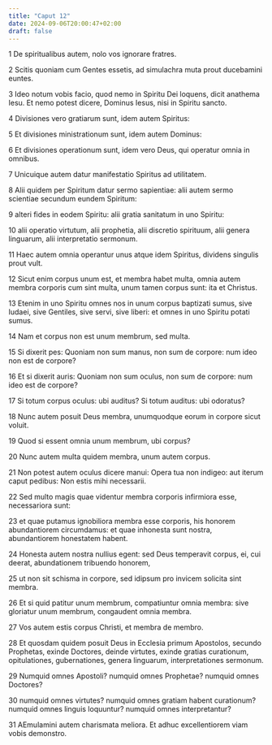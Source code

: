 ```yaml
---
title: "Caput 12"
date: 2024-09-06T20:00:47+02:00
draft: false
---
```



1 De spiritualibus autem, nolo vos ignorare fratres.

2 Scitis quoniam cum Gentes essetis, ad simulachra muta prout ducebamini euntes.

3 Ideo notum vobis facio, quod nemo in Spiritu Dei loquens, dicit anathema Iesu. Et nemo potest dicere, Dominus Iesus, nisi in Spiritu sancto.

4 Divisiones vero gratiarum sunt, idem autem Spiritus:

5 Et divisiones ministrationum sunt, idem autem Dominus:

6 Et divisiones operationum sunt, idem vero Deus, qui operatur omnia in omnibus.

7 Unicuique autem datur manifestatio Spiritus ad utilitatem.

8 Alii quidem per Spiritum datur sermo sapientiae: alii autem sermo scientiae secundum eundem Spiritum:

9 alteri fides in eodem Spiritu: alii gratia sanitatum in uno Spiritu:

10 alii operatio virtutum, alii prophetia, alii discretio spirituum, alii genera linguarum, alii interpretatio sermonum.

11 Haec autem omnia operantur unus atque idem Spiritus, dividens singulis prout vult.

12 Sicut enim corpus unum est, et membra habet multa, omnia autem membra corporis cum sint multa, unum tamen corpus sunt: ita et Christus.

13 Etenim in uno Spiritu omnes nos in unum corpus baptizati sumus, sive Iudaei, sive Gentiles, sive servi, sive liberi: et omnes in uno Spiritu potati sumus.

14 Nam et corpus non est unum membrum, sed multa.

15 Si dixerit pes: Quoniam non sum manus, non sum de corpore: num ideo non est de corpore?

16 Et si dixerit auris: Quoniam non sum oculus, non sum de corpore: num ideo est de corpore?

17 Si totum corpus oculus: ubi auditus? Si totum auditus: ubi odoratus?

18 Nunc autem posuit Deus membra, unumquodque eorum in corpore sicut voluit.

19 Quod si essent omnia unum membrum, ubi corpus?

20 Nunc autem multa quidem membra, unum autem corpus.

21 Non potest autem oculus dicere manui: Opera tua non indigeo: aut iterum caput pedibus: Non estis mihi necessarii.

22 Sed multo magis quae videntur membra corporis infirmiora esse, necessariora sunt:

23 et quae putamus ignobiliora membra esse corporis, his honorem abundantiorem circumdamus: et quae inhonesta sunt nostra, abundantiorem honestatem habent.

24 Honesta autem nostra nullius egent: sed Deus temperavit corpus, ei, cui deerat, abundationem tribuendo honorem,

25 ut non sit schisma in corpore, sed idipsum pro invicem solicita sint membra.

26 Et si quid patitur unum membrum, compatiuntur omnia membra: sive gloriatur unum membrum, congaudent omnia membra.

27 Vos autem estis corpus Christi, et membra de membro.

28 Et quosdam quidem posuit Deus in Ecclesia primum Apostolos, secundo Prophetas, exinde Doctores, deinde virtutes, exinde gratias curationum, opitulationes, gubernationes, genera linguarum, interpretationes sermonum.

29 Numquid omnes Apostoli? numquid omnes Prophetae? numquid omnes Doctores?

30 numquid omnes virtutes? numquid omnes gratiam habent curationum? numquid omnes linguis loquuntur? numquid omnes interpretantur?

31 AEmulamini autem charismata meliora. Et adhuc excellentiorem viam vobis demonstro.

